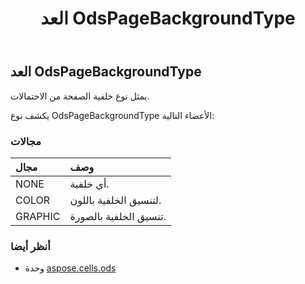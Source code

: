 ﻿---
title: العد OdsPageBackgroundType
second_title: Aspose.Cells for Python via .NET API المراجع
description:
type: docs
weight: 80
url: /ar/python-net/aspose.cells.ods/odspagebackgroundtype/
is_root: false
---
##  العد OdsPageBackgroundType
يمثل نوع خلفية الصفحة من الاحتمالات.



يكشف نوع OdsPageBackgroundType الأعضاء التالية:

###  مجالات
| مجال| وصف|
| :- | :- |
| NONE | أي خلفية.|
| COLOR | لتنسيق الخلفية باللون.|
| GRAPHIC | تنسيق الخلفية بالصورة.|



###  أنظر أيضا
* وحدة [aspose.cells.ods](..)
